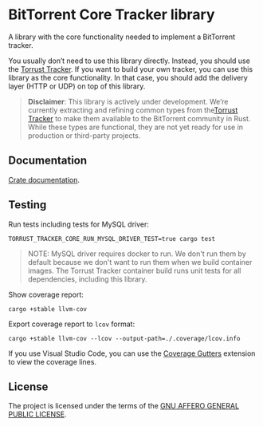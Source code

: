 # BitTorrent Core Tracker library

A library with the core functionality needed to implement a BitTorrent tracker.

You usually don’t need to use this library directly. Instead, you should use the [Torrust Tracker](https://github.com/torrust/torrust-tracker). If you want to build your own tracker, you can use this library as the core functionality. In that case, you should add the delivery layer (HTTP or UDP) on top of this library.

> **Disclaimer**: This library is actively under development. We’re currently extracting and refining common types from the[Torrust Tracker](https://github.com/torrust/torrust-tracker) to make them available to the BitTorrent community in Rust. While these types are functional, they are not yet ready for use in production or third-party projects.

## Documentation

[Crate documentation](https://docs.rs/bittorrent-tracker-core).

## Testing

Run tests including tests for MySQL driver:

```console
TORRUST_TRACKER_CORE_RUN_MYSQL_DRIVER_TEST=true cargo test
```

> NOTE: MySQL driver requires docker to run. We don't run them by default because we don't want to run them when we build container images. The Torrust Tracker container build runs unit tests for all dependencies, including this library.

Show coverage report:

```console
cargo +stable llvm-cov
```

Export coverage report to `lcov` format:

```console
cargo +stable llvm-cov --lcov --output-path=./.coverage/lcov.info
```

If you use Visual Studio Code, you can use the [Coverage Gutters](https://marketplace.visualstudio.com/items?itemName=semasquare.vscode-coverage-gutters) extension to view the coverage lines.

## License

The project is licensed under the terms of the [GNU AFFERO GENERAL PUBLIC LICENSE](./LICENSE).
